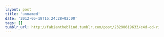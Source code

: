```yaml
---
layout: post
title: 'unnamed'
date: '2012-05-18T16:24:28+02:00'
tags: []
tumblr_url: http://fabiantheblind.tumblr.com/post/23290619633/c4d-cd-rig-nachdem-ich-festgestellt-habe
---
```

